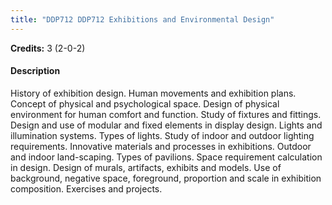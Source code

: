```yaml
---
title: "DDP712 DDP712 Exhibitions and Environmental Design"
---
```

**Credits:** 3 (2-0-2)

#### Description
History of exhibition design. Human movements and exhibition plans. Concept of physical and psychological space. Design of physical environment for human comfort and function. Study of fixtures and fittings. Design and use of modular and fixed elements in display design. Lights and illumination systems. Types of lights. Study of indoor and outdoor lighting requirements. Innovative materials and processes in exhibitions. Outdoor and indoor land-scaping. Types of pavilions. Space requirement calculation in design. Design of murals, artifacts, exhibits and models. Use of background, negative space, foreground, proportion and scale in exhibition composition. Exercises and projects.